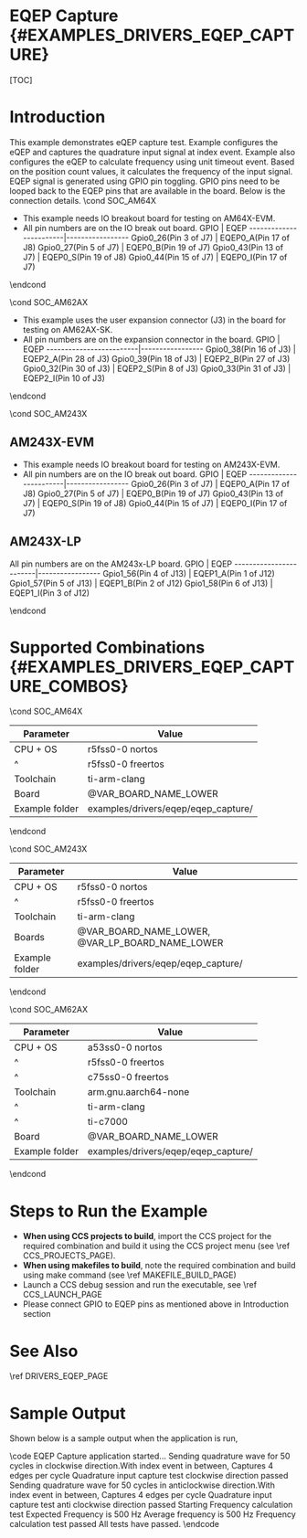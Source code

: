 # EQEP Capture {#EXAMPLES_DRIVERS_EQEP_CAPTURE}

[TOC]

# Introduction

This example demonstrates eQEP capture test.
Example configures the eQEP and captures the quadrature input signal
at index event. Example also configures the eQEP to calculate frequency
using unit timeout event. Based on the position count values, it calculates the
frequency of the input signal. EQEP signal is generated using GPIO pin toggling.
GPIO pins need to be looped back to the EQEP pins that are available in the
board. Below is the connection details.
\cond SOC_AM64X
- This example needs IO breakout board for testing on AM64X-EVM.
- All pin numbers are on the IO break out board.
 GPIO                    | EQEP
 ------------------------|-----------------
 Gpio0_26(Pin 3  of J7)  | EQEP0_A(Pin 17 of J8)
 Gpio0_27(Pin 5  of J7)  | EQEP0_B(Pin 19 of J7)
 Gpio0_43(Pin 13 of J7)  | EQEP0_S(Pin 19 of J8)
 Gpio0_44(Pin 15 of J7)  | EQEP0_I(Pin 17 of J7)

\endcond

\cond SOC_AM62AX
- This example uses the user expansion connector (J3) in the  board for testing on  AM62AX-SK.
- All pin numbers are on the expansion connector in the board.
 GPIO                     | EQEP
 -------------------------|-----------------
 Gpio0_38(Pin 16  of J3)  | EQEP2_A(Pin 28 of J3)
 Gpio0_39(Pin 18  of J3)  | EQEP2_B(Pin 27 of J3)
 Gpio0_32(Pin 30 of J3)   | EQEP2_S(Pin 8  of J3)
 Gpio0_33(Pin 31 of J3)   | EQEP2_I(Pin 10 of J3)

\endcond

\cond SOC_AM243X

## AM243X-EVM
- This example needs IO breakout board for testing on AM243X-EVM.
- All pin numbers are on the IO break out board.
 GPIO                    | EQEP
 ------------------------|-----------------
 Gpio0_26(Pin 3  of J7)  | EQEP0_A(Pin 17 of J8)
 Gpio0_27(Pin 5  of J7)  | EQEP0_B(Pin 19 of J7)
 Gpio0_43(Pin 13 of J7)  | EQEP0_S(Pin 19 of J8)
 Gpio0_44(Pin 15 of J7)  | EQEP0_I(Pin 17 of J7)

## AM243X-LP
All pin numbers are on the AM243x-LP board.
 GPIO                    | EQEP
 ------------------------|-----------------
 Gpio1_56(Pin 4 of J13)  | EQEP1_A(Pin 1 of J12)
 Gpio1_57(Pin 5 of J13)  | EQEP1_B(Pin 2 of J12)
 Gpio1_58(Pin 6 of J13)  | EQEP1_I(Pin 3 of J12)

\endcond

# Supported Combinations {#EXAMPLES_DRIVERS_EQEP_CAPTURE_COMBOS}

\cond SOC_AM64X

 Parameter      | Value
 ---------------|-----------
 CPU + OS       | r5fss0-0 nortos
 ^              | r5fss0-0 freertos
 Toolchain      | ti-arm-clang
 Board          | @VAR_BOARD_NAME_LOWER
 Example folder | examples/drivers/eqep/eqep_capture/

\endcond

\cond SOC_AM243X

 Parameter      | Value
 ---------------|-----------
 CPU + OS       | r5fss0-0 nortos
 ^              | r5fss0-0 freertos
 Toolchain      | ti-arm-clang
 Boards         | @VAR_BOARD_NAME_LOWER, @VAR_LP_BOARD_NAME_LOWER
 Example folder | examples/drivers/eqep/eqep_capture/

\endcond

\cond SOC_AM62AX

 Parameter      | Value
 ---------------|-----------
 CPU + OS       | a53ss0-0 nortos
 ^              | r5fss0-0 freertos
 ^              | c75ss0-0 freertos
 Toolchain      | arm.gnu.aarch64-none
 ^              | ti-arm-clang
 ^              | ti-c7000
 Board          | @VAR_BOARD_NAME_LOWER
 Example folder | examples/drivers/eqep/eqep_capture/

\endcond

# Steps to Run the Example

- **When using CCS projects to build**, import the CCS project for the required combination
  and build it using the CCS project menu (see \ref CCS_PROJECTS_PAGE).
- **When using makefiles to build**, note the required combination and build using
  make command (see \ref MAKEFILE_BUILD_PAGE)
- Launch a CCS debug session and run the executable, see \ref CCS_LAUNCH_PAGE
- Please connect GPIO to EQEP pins as mentioned above in Introduction section

# See Also

\ref DRIVERS_EQEP_PAGE

# Sample Output

Shown below is a sample output when the application is run,

\code
EQEP Capture application started...
Sending quadrature wave for 50 cycles in clockwise direction.With index event in between, Captures 4 edges per cycle
Quadrature input capture test clockwise direction passed
Sending quadrature wave for 50 cycles in anticlockwise direction.With index event in between, Captures 4 edges per cycle
Quadrature input capture test anti clockwise direction passed
Starting Frequency calculation test
Expected Frequency is 500 Hz
Average frequency is 500 Hz
Frequency calculation test passed
All tests have passed.
\endcode
